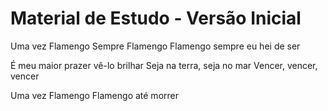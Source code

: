 # Material de Estudo - Versão Inicial

Uma vez Flamengo
Sempre Flamengo
Flamengo sempre eu hei de ser

É meu maior prazer vê-lo brilhar
Seja na terra, seja no mar
Vencer, vencer, vencer

Uma vez Flamengo
Flamengo até morrer
